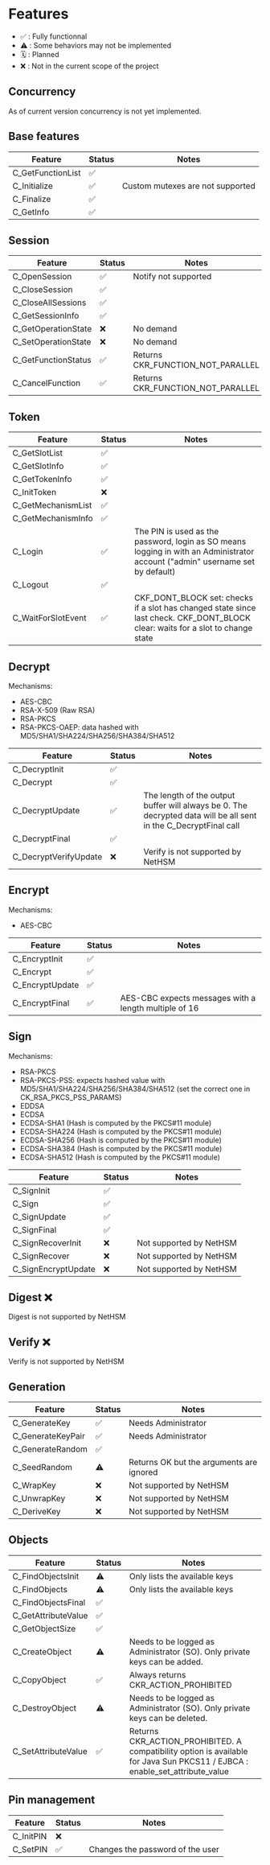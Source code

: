 # Features

- :white_check_mark: : Fully functionnal
- :warning: : Some behaviors may not be implemented
- 🗓️ : Planned
- :x: : Not in the current scope of the project

## Concurrency

As of current version concurrency is not yet implemented.

## Base features

| Feature           | Status             | Notes                            |
| ----------------- | ------------------ | -------------------------------- |
| C_GetFunctionList | :white_check_mark: |                                  |
| C_Initialize      | :white_check_mark: | Custom mutexes are not supported |
| C_Finalize        | :white_check_mark: |                                  |
| C_GetInfo         | :white_check_mark: |                                  |

## Session

| Feature             | Status             | Notes                             |
| ------------------- | ------------------ | --------------------------------- |
| C_OpenSession       | :white_check_mark: | Notify not supported              |
| C_CloseSession      | :white_check_mark: |                                   |
| C_CloseAllSessions  | :white_check_mark: |                                   |
| C_GetSessionInfo    | :white_check_mark: |                                   |
| C_GetOperationState | :x:                | No demand                         |
| C_SetOperationState | :x:                | No demand                         |
| C_GetFunctionStatus | :white_check_mark: | Returns CKR_FUNCTION_NOT_PARALLEL |
| C_CancelFunction    | :white_check_mark: | Returns CKR_FUNCTION_NOT_PARALLEL |

## Token

| Feature            | Status             | Notes                                                                                                                           |
| ------------------ | ------------------ | ------------------------------------------------------------------------------------------------------------------------------- |
| C_GetSlotList      | :white_check_mark: |                                                                                                                                 |
| C_GetSlotInfo      | :white_check_mark: |                                                                                                                                 |
| C_GetTokenInfo     | :white_check_mark: |                                                                                                                                 |
| C_InitToken        | :x:                |                                                                                                                                 |
| C_GetMechanismList | :white_check_mark: |                                                                                                                                 |
| C_GetMechanismInfo | :white_check_mark: |                                                                                                                                 |
| C_Login            | :white_check_mark: | The PIN is used as the password, login as SO means logging in with an Administrator account ("admin" username set by default)   |
| C_Logout           | :white_check_mark: |                                                                                                                                 |
| C_WaitForSlotEvent | :white_check_mark: | CKF_DONT_BLOCK set: checks if a slot has changed state since last check. CKF_DONT_BLOCK clear: waits for a slot to change state |

## Decrypt

Mechanisms:

- AES-CBC
- RSA-X-509 (Raw RSA)
- RSA-PKCS
- RSA-PKCS-OAEP: data hashed with MD5/SHA1/SHA224/SHA256/SHA384/SHA512

| Feature               | Status             | Notes                                                                                                            |
| --------------------- | ------------------ | ---------------------------------------------------------------------------------------------------------------- |
| C_DecryptInit         | :white_check_mark: |                                                                                                                  |
| C_Decrypt             | :white_check_mark: |                                                                                                                  |
| C_DecryptUpdate       | :white_check_mark: | The length of the output buffer will always be 0. The decrypted data will be all sent in the C_DecryptFinal call |
| C_DecryptFinal        | :white_check_mark: |                                                                                                                  |
| C_DecryptVerifyUpdate | :x:                | Verify is not supported by NetHSM                                                                                |

## Encrypt

Mechanisms:

- AES-CBC

| Feature         | Status             | Notes                                                 |
| --------------- | ------------------ | ----------------------------------------------------- |
| C_EncryptInit   | :white_check_mark: |                                                       |
| C_Encrypt       | :white_check_mark: |                                                       |
| C_EncryptUpdate | :white_check_mark: |                                                       |
| C_EncryptFinal  | :white_check_mark: | AES-CBC expects messages with a length multiple of 16 |

## Sign

Mechanisms:

- RSA-PKCS
- RSA-PKCS-PSS: expects hashed value with MD5/SHA1/SHA224/SHA256/SHA384/SHA512 (set the correct one in CK_RSA_PKCS_PSS_PARAMS)
- EDDSA
- ECDSA
- ECDSA-SHA1 (Hash is computed by the PKCS#11 module)
- ECDSA-SHA224 (Hash is computed by the PKCS#11 module)
- ECDSA-SHA256 (Hash is computed by the PKCS#11 module)
- ECDSA-SHA384 (Hash is computed by the PKCS#11 module)
- ECDSA-SHA512 (Hash is computed by the PKCS#11 module)

| Feature             | Status             | Notes                   |
| ------------------- | ------------------ | ----------------------- |
| C_SignInit          | :white_check_mark: |                         |
| C_Sign              | :white_check_mark: |                         |
| C_SignUpdate        | :white_check_mark: |                         |
| C_SignFinal         | :white_check_mark: |                         |
| C_SignRecoverInit   | :x:                | Not supported by NetHSM |
| C_SignRecover       | :x:                | Not supported by NetHSM |
| C_SignEncryptUpdate | :x:                | Not supported by NetHSM |

## Digest :x:

Digest is not supported by NetHSM

## Verify :x:

Verify is not supported by NetHSM

## Generation

| Feature           | Status             | Notes                                    |
| ----------------- | ------------------ | ---------------------------------------- |
| C_GenerateKey     | :white_check_mark: | Needs Administrator                      |
| C_GenerateKeyPair | :white_check_mark: | Needs Administrator                      |
| C_GenerateRandom  | :white_check_mark: |                                          |
| C_SeedRandom      | :warning:          | Returns OK but the arguments are ignored |
| C_WrapKey         | :x:                | Not supported by NetHSM                  |
| C_UnwrapKey       | :x:                | Not supported by NetHSM                  |
| C_DeriveKey       | :x:                | Not supported by NetHSM                  |

## Objects

| Feature             | Status             | Notes                                                                                                                       |
| ------------------- | ------------------ | --------------------------------------------------------------------------------------------------------------------------- |
| C_FindObjectsInit   | :warning:          | Only lists the available keys                                                                                               |
| C_FindObjects       | :warning:          | Only lists the available keys                                                                                               |
| C_FindObjectsFinal  | :white_check_mark: |                                                                                                                             |
| C_GetAttributeValue | :white_check_mark: |                                                                                                                             |
| C_GetObjectSize     | :white_check_mark: |                                                                                                                             |
| C_CreateObject      | :warning:          | Needs to be logged as Administrator (SO). Only private keys can be added.                                                   |
| C_CopyObject        | :white_check_mark: | Always returns CKR_ACTION_PROHIBITED                                                                                        |
| C_DestroyObject     | :warning:          | Needs to be logged as Administrator (SO). Only private keys can be deleted.                                                 |
| C_SetAttributeValue | :white_check_mark: | Returns CKR_ACTION_PROHIBITED. A compatibility option is available for Java Sun PKCS11 / EJBCA : enable_set_attribute_value |

## Pin management

| Feature   | Status             | Notes                            |
| --------- | ------------------ | -------------------------------- |
| C_InitPIN | :x:                |                                  |
| C_SetPIN  | :white_check_mark: | Changes the password of the user |
